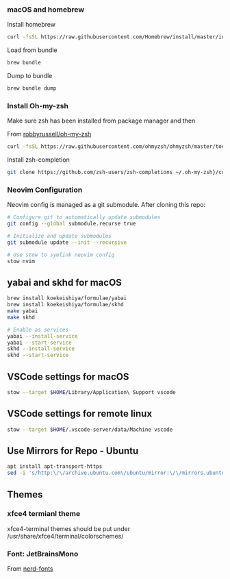 
### macOS and homebrew

Install homebrew
```bash
curl -fsSL https://raw.githubusercontent.com/Homebrew/install/master/install.sh | sh
```

Load from bundle
```bash
brew bundle
```

Dump to bundle
```bash
brew bundle dump
```

### Install Oh-my-zsh

Make sure zsh has been installed from package manager and then

From [robbyrussell/oh-my-zsh](https://github.com/robbyrussell/oh-my-zsh)
```bash
curl -fsSL https://raw.githubusercontent.com/ohmyzsh/ohmyzsh/master/tools/install.sh | sh
```

Install zsh-completion
```bash
git clone https://github.com/zsh-users/zsh-completions ~/.oh-my-zsh}/custom}/plugins/zsh-completions
```

### Neovim Configuration

Neovim config is managed as a git submodule. After cloning this repo:

```bash
# Configure git to automatically update submodules
git config --global submodule.recurse true

# Initialize and update submodules
git submodule update --init --recursive

# Use stow to symlink neovim config
stow nvim
```

## yabai and skhd for macOS
```bash
brew install koekeishiya/formulae/yabai
brew install koekeishiya/formulae/skhd
make yabai
make skhd

# Enable as services
yabai --install-service
yabai --start-service
skhd --install-service
skhd --start-service
```

## VSCode settings for macOS
```bash
stow --target $HOME/Library/Application\ Support vscode
```

## VSCode settings for remote linux
```bash
stow --target $HOME/.vscode-server/data/Machine vscode
```

## Use Mirrors for Repo - Ubuntu
```bash
apt install apt-transport-https
sed -i 's/http:\/\/archive.ubuntu.com\/ubuntu/mirror:\/\/mirrors.ubuntu.com\/mirrors.txt/g' /etc/apt/sources.list
```

## Themes

### xfce4 termianl theme
xfce4-terminal themes should be put under /usr/share/xfce4/terminal/colorschemes/

### Font: JetBrainsMono
From [nerd-fonts](https://github.com/ryanoasis/nerd-fonts/tree/master/patched-fonts/JetBrainsMono)
